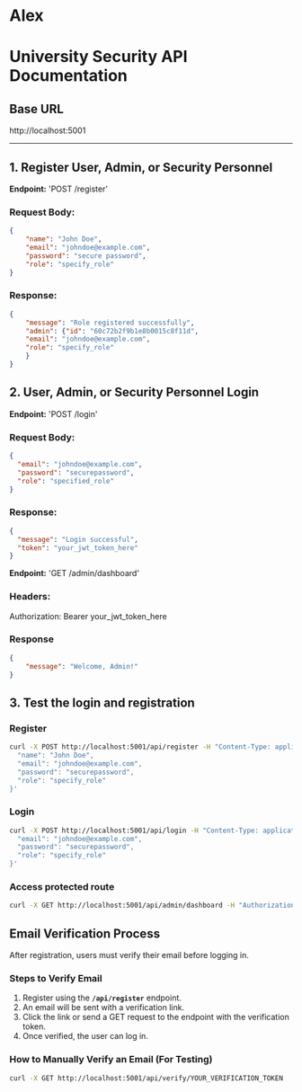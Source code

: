 # Alex
# University Security API Documentation
## Base URL
http://localhost:5001

---
## 1. Register User, Admin, or Security Personnel
**Endpoint:** 'POST /register'

### Request Body:
```json
{
    "name": "John Doe",
    "email": "johndoe@example.com",
    "password": "secure password",
    "role": "specify_role"
}
```
### Response:
```json
{
    "message": "Role registered successfully",
    "admin": {"id": "60c72b2f9b1e8b0015c8f11d",
    "email": "johndoe@example.com",
    "role": "specify_role"
    }
}
```
## 2. User, Admin, or Security Personnel Login

**Endpoint:** 'POST /login'

### Request Body:
```json
{
  "email": "johndoe@example.com",
  "password": "securepassword",
  "role": "specified_role"
}
```
### Response:
```json
{
  "message": "Login successful",
  "token": "your_jwt_token_here"
}
```

**Endpoint:** 'GET /admin/dashboard'

### Headers:
Authorization: Bearer your_jwt_token_here

### Response
```json
{
    "message": "Welcome, Admin!"
}
``` 

## 3. Test the login and registration

### Register
```bash
curl -X POST http://localhost:5001/api/register -H "Content-Type: application/json" -d '{
  "name": "John Doe",
  "email": "johndoe@example.com",
  "password": "securepassword",
  "role": "specify_role"
}'
```

### Login
```bash
curl -X POST http://localhost:5001/api/login -H "Content-Type: application/json" -d '{
  "email": "johndoe@example.com",
  "password": "securepassword",
  "role": "specify_role"
}'
```

### Access protected route
```bash
curl -X GET http://localhost:5001/api/admin/dashboard -H "Authorization: Bearer your_jwt_token_here"
```

## Email Verification Process
After registration, users must verify their email before logging in.

### **Steps to Verify Email**
1. Register using the **`/api/register`** endpoint.
2. An email will be sent with a verification link.
3. Click the link or send a GET request to the endpoint with the verification token.
4. Once verified, the user can log in.

### **How to Manually Verify an Email (For Testing)**
```bash
curl -X GET http://localhost:5001/api/verify/YOUR_VERIFICATION_TOKEN
```

